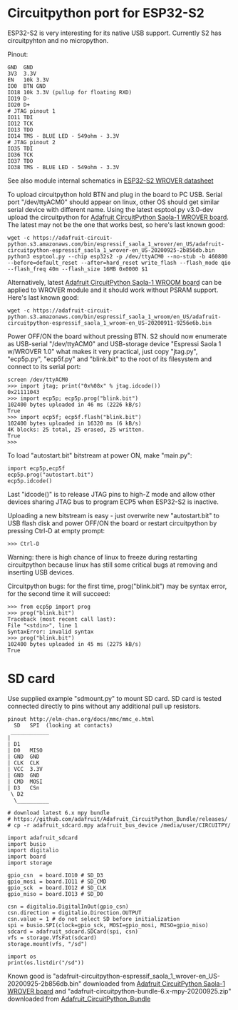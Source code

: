 # Circuitpython port for ESP32-S2

ESP32-S2 is very interesting for its native USB support.
Currently S2 has circuitpyhton and no micropython.

Pinout:

    GND  GND
    3V3  3.3V
    EN   10k 3.3V
    IO0  BTN GND
    IO18 10k 3.3V (pullup for floating RXD)
    IO19 D-
    IO20 D+
    # JTAG pinout 1
    IO11 TDI
    IO12 TCK
    IO13 TDO
    IO14 TMS - BLUE LED - 549ohm - 3.3V
    # JTAG pinout 2
    IO35 TDI
    IO36 TCK
    IO37 TDO
    IO38 TMS - BLUE LED - 549ohm - 3.3V

See also module internal schematics in
[ESP32-S2 WROVER datasheet](https://www.espressif.com/sites/default/files/documentation/esp32-s2-wrover_esp32-s2-wrover-i_datasheet_en.pdf)

To upload circuitpython hold BTN and plug in the board to PC USB.
Serial port "/dev/ttyACM0" should appear on linux, other OS should
get similar serial device with different name.
Using the latest esptool.py v3.0-dev upload the circuitpython for
[Adafruit CircuitPython Saola-1 WROVER board](https://adafruit-circuit-python.s3.amazonaws.com/index.html?prefix=bin/espressif_saola_1_wrover/en_US/).
The latest may not be the one that works best, so here's last known good:

    wget -c https://adafruit-circuit-python.s3.amazonaws.com/bin/espressif_saola_1_wrover/en_US/adafruit-circuitpython-espressif_saola_1_wrover-en_US-20200925-2b856db.bin
    python3 esptool.py --chip esp32s2 -p /dev/ttyACM0 --no-stub -b 460800 --before=default_reset --after=hard_reset write_flash --flash_mode qio --flash_freq 40m --flash_size 16MB 0x0000 $1

Alternatively, latest
[Adafruit CircuitPython Saola-1 WROOM board](https://adafruit-circuit-python.s3.amazonaws.com/index.html?prefix=bin/espressif_saola_1_wroom/en_US/)
can be applied to WROVER module and it should work without PSRAM support.
Here's last known good:

    wget -c https://adafruit-circuit-python.s3.amazonaws.com/bin/espressif_saola_1_wroom/en_US/adafruit-circuitpython-espressif_saola_1_wroom-en_US-20200911-9256e6b.bin

Power OFF/ON the board without pressing BTN.
S2 should now enumerate as USB-serial "/dev/ttyACM0" and 
USB-storage device "Espressi Saola 1 w/WROVER 1.0" what makes
it very practical, just copy
"jtag.py", "ecp5p.py", "ecp5f.py" and "blink.bit"
to the root of its filesystem and connect to its serial port:

    screen /dev/ttyACM0
    >>> import jtag; print("0x%08x" % jtag.idcode())
    0x21111043
    >>> import ecp5p; ecp5p.prog("blink.bit")
    102400 bytes uploaded in 46 ms (2226 kB/s)
    True
    >>> import ecp5f; ecp5f.flash("blink.bit")
    102400 bytes uploaded in 16320 ms (6 kB/s)
    4K blocks: 25 total, 25 erased, 25 written.
    True
    >>>

To load "autostart.bit" bitstream at power ON, make "main.py":

    import ecp5p,ecp5f
    ecp5p.prog("autostart.bit")
    ecp5p.idcode()

Last "idcode()" is to release JTAG pins to high-Z mode
and allow other devices sharing JTAG bus to program ECP5 when
ESP32-S2 is inactive.

Uploading a new bitstream is easy - just overwrite new "autostart.bit" to
USB flash disk and power OFF/ON the board or restart circuitpython
by pressing Ctrl-D at empty prompt:

    >>> Ctrl-D

Warning: there is high chance of linux to freeze during restarting
circuitpython because linux has still some critical bugs at removing and
inserting USB devices.

Circuitpython bugs: for the first time, prog("blink.bit")
may be syntax error, for the second time it will succeed:

    >>> from ecp5p import prog
    >>> prog("blink.bit")
    Traceback (most recent call last):
    File "<stdin>", line 1
    SyntaxError: invalid syntax
    >>> prog("blink.bit")
    102400 bytes uploaded in 45 ms (2275 kB/s)
    True

# SD card

Use supplied example "sdmount.py" to mount SD card.
SD card is tested connected directly to pins without any additional pull up resistors.

    pinout http://elm-chan.org/docs/mmc/mmc_e.html
      SD   SPI  (looking at contacts)
     ____________
    |
    | D1
    | D0   MISO
    | GND  GND
    | CLK  CLK
    | VCC  3.3V
    | GND  GND
    | CMD  MOSI
    | D3   CSn
     \ D2
      \__________

    # download latest 6.x mpy bundle
    # https://github.com/adafruit/Adafruit_CircuitPython_Bundle/releases/
    # cp -r adafruit_sdcard.mpy adafruit_bus_device /media/user/CIRCUITPY/

    import adafruit_sdcard
    import busio
    import digitalio
    import board
    import storage

    gpio_csn  = board.IO10 # SD_D3
    gpio_mosi = board.IO11 # SD_CMD
    gpio_sck  = board.IO12 # SD_CLK
    gpio_miso = board.IO13 # SD_D0
    
    csn = digitalio.DigitalInOut(gpio_csn)
    csn.direction = digitalio.Direction.OUTPUT
    csn.value = 1 # do not select SD before initialization
    spi = busio.SPI(clock=gpio_sck, MOSI=gpio_mosi, MISO=gpio_miso)
    sdcard = adafruit_sdcard.SDCard(spi, csn)
    vfs = storage.VfsFat(sdcard)
    storage.mount(vfs, "/sd")
    
    import os
    print(os.listdir("/sd"))

Known good is
"adafruit-circuitpython-espressif_saola_1_wrover-en_US-20200925-2b856db.bin"
downloaded from
[Adafruit CircuitPython Saola-1 WROVER board](https://adafruit-circuit-python.s3.amazonaws.com/index.html?prefix=bin/espressif_saola_1_wrover/en_US/)
and
"adafruit-circuitpython-bundle-6.x-mpy-20200925.zip"
downloaded from
[Adafruit_CircuitPython_Bundle](https://github.com/adafruit/Adafruit_CircuitPython_Bundle/releases/)

